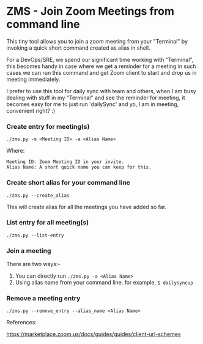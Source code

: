 ZMS - Join Zoom Meetings from command line
===========================================

This tiny tool allows you to join a zoom meeting from your "Terminal" by invoking a quick short command created as alias in shell. 

For a DevOps/SRE, we spend our significant time working with "Terminal", this becomes handy in case where we get a reminder for a meeting in such cases we can run this command and get Zoom client to start and drop us in meeting immediately.

I prefer to use this tool for daily sync with team and others, when I am busy dealing with stuff in my "Terminal" and see the reminder for meeting, it becomes easy for me to just run 'dailySync<TAB>' and yo, I am in meeting, convenient right? :)


### Create entry for meeting(s)
```./zms.py -m <Meeting ID> -a <Alias Name>```

Where:

    Meeting ID: Zoom Meeting ID in your invite.
    Alias Name: A short quick name you can keep for this.


### Create short alias for your command line
```./zms.py --create_alias```

This will create alias for all the meetings you have added so far.


### List entry for all meeting(s)

```./zms.py --list-entry```


### Join a meeting

There are two ways:-

1. You can directly run `./zms.py -a <Alias Name>`
2. Using alias name from your command line. for example, `$ dailysyncup`


### Remove a meeting entry
```./zms.py --remove_entry --alias_name <Alias Name>```


References:

https://marketplace.zoom.us/docs/guides/guides/client-url-schemes






